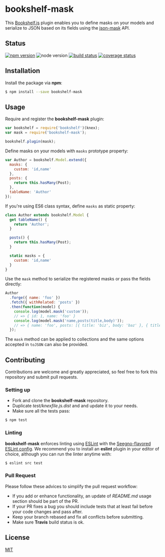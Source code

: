 # bookshelf-mask

This [Bookshelf.js](https://github.com/tgriesser/bookshelf) plugin enables you to define masks on your models and serialize to JSON based on its fields using the [json-mask](https://github.com/nemtsov/json-mask) API.

## Status

[![npm version][npm-image]][npm-url] ![node version][node-image] [![build status][travis-image]][travis-url] [![coverage status][coveralls-image]][coveralls-url]

## Installation

Install the package via **npm**:

```sh
$ npm install --save bookshelf-mask
```

## Usage

Require and register the **bookshelf-mask** plugin:

```js
var bookshelf = require('bookshelf')(knex);
var mask = require('bookshelf-mask');

bookshelf.plugin(mask);
```

Define masks on your models with `masks` prototype property:

```js
var Author = bookshelf.Model.extend({
  masks: {
    custom: 'id,name'
  },
  posts: {
    return this.hasMany(Post);
  },
  tableName: 'Author'
});
```

If you're using ES6 class syntax, define `masks` as static property:

```js
class Author extends bookshelf.Model {
  get tableName() {
    return 'Author';
  }

  posts() {
    return this.hasMany(Post);
  }

  static masks = {
    custom: 'id,name'
  }
}
```

Use the `mask` method to serialize the registered masks or pass the fields directly:

```js
Author
  .forge({ name: 'foo' })
  .fetch({ withRelated: 'posts' })
  .then(function(model) {
    console.log(model.mask('custom'));
    // => { id: 1, name: 'foo' }
    console.log(model.mask('name,posts(title,body)'));
    // => { name: 'foo', posts: [{ title: 'biz', body: 'baz' }, { title: 'qux', body: 'qix' }]}
  });
```

The `mask` method can be applied to collections and the same options accepted in `toJSON` can also be provided.

## Contributing

Contributions are welcome and greatly appreciated, so feel free to fork this repository and submit pull requests.

### Setting up

- Fork and clone the **bookshelf-mask** repository.
- Duplicate *test/knexfile.js.dist* and and update it to your needs.
- Make sure all the tests pass:

```sh
$ npm test
```

### Linting

**bookshelf-mask** enforces linting using [ESLint](http://eslint.org/) with the [Seegno-flavored ESLint config](https://github.com/seegno/eslint-config-seegno). We recommend you to install an **eslint** plugin in your editor of choice, although you can run the linter anytime with:

```sh
$ eslint src test
```

### Pull Request

Please follow these advices to simplify the pull request workflow:

- If you add or enhance functionality, an update of *README.md* usage section should be part of the PR.
- If your PR fixes a bug you should include tests that at least fail before your code changes and pass after.
- Keep your branch rebased and fix all conflicts before submitting.
- Make sure **Travis** build status is ok.

## License

[MIT](https://opensource.org/licenses/MIT)

[coveralls-image]: https://img.shields.io/coveralls/seegno/bookshelf-mask/master.svg?style=flat-square
[coveralls-url]: https://coveralls.io/github/seegno/bookshelf-mask?branch=master
[node-image]: https://img.shields.io/node/v/bookshelf-mask.svg?style=flat-square
[npm-image]: https://img.shields.io/npm/v/bookshelf-mask.svg?style=flat-square
[npm-url]: https://npmjs.org/package/bookshelf-mask
[travis-image]: https://img.shields.io/travis/seegno/bookshelf-mask/master.svg?style=flat-square
[travis-url]: https://travis-ci.org/seegno/bookshelf-mask
